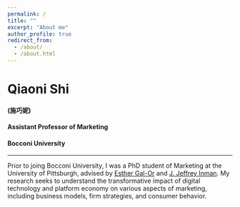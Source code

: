 ```yaml
---
permalink: /
title: ""
excerpt: "About me"
author_profile: true
redirect_from: 
  - /about/
  - /about.html
---
```


Qiaoni Shi
=====
#### (施巧妮)
#### Assistant Professor of Marketing
#### Bocconi University


----------------------------------------------------------------------------------------------------------------------------------------------
Prior to joing Bocconi University, I was a PhD student of Marketing at the University of Pittsburgh, advised by [Esther Gal-Or](https://www.business.pitt.edu/people/esther-gal-or) and [J. Jeffrey Inman](https://www.business.pitt.edu/people/j-jeffrey-inman). My research seeks to understand the transformative impact of digital technology and platform economy on various aspects of marketing, including business models, firm strategies, and consumer behavior. 
